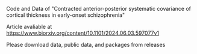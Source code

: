 Code and Data of "Contracted anterior-posterior systematic covariance of cortical thickness in early-onset schizophrenia"

Article avaliable at https://www.biorxiv.org/content/10.1101/2024.06.03.597077v1

Please download data, public data, and packages from releases
